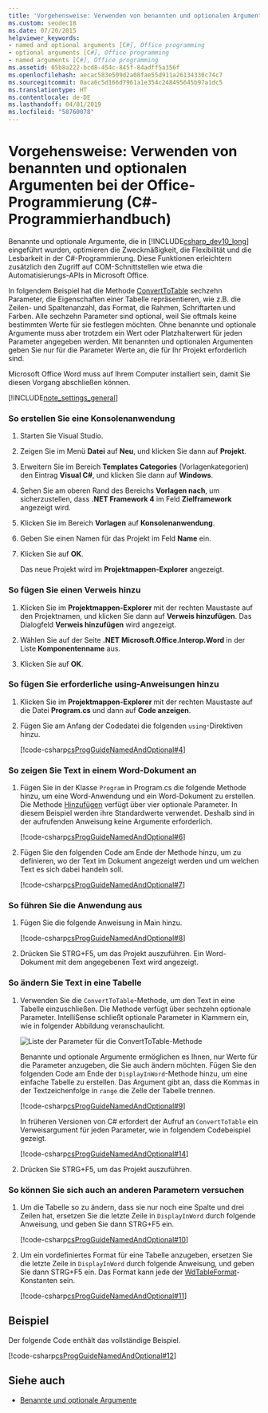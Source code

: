 ```yaml
---
title: 'Vorgehensweise: Verwenden von benannten und optionalen Argumenten bei der Office-Programmierung – C#-Programmierhandbuch'
ms.custom: seodec18
ms.date: 07/20/2015
helpviewer_keywords:
- named and optional arguments [C#], Office programming
- optional arguments [C#], Office programming
- named arguments [C#], Office programming
ms.assetid: 65b8a222-bcd8-454c-845f-84adff5a356f
ms.openlocfilehash: aecac583e509d2a08fae55d911a26134330c74c7
ms.sourcegitcommit: 0aca6c5d166d7961a1e354c248495645b97a1dc5
ms.translationtype: HT
ms.contentlocale: de-DE
ms.lasthandoff: 04/01/2019
ms.locfileid: "58760078"
---
```

# <a name="how-to-use-named-and-optional-arguments-in-office-programming-c-programming-guide"></a>Vorgehensweise: Verwenden von benannten und optionalen Argumenten bei der Office-Programmierung (C#-Programmierhandbuch)
Benannte und optionale Argumente, die in [!INCLUDE[csharp_dev10_long](~/includes/csharp-dev10-long-md.md)] eingeführt wurden, optimieren die Zweckmäßigkeit, die Flexibilität und die Lesbarkeit in der C#-Programmierung. Diese Funktionen erleichtern zusätzlich den Zugriff auf COM-Schnittstellen wie etwa die Automatisierungs-APIs in Microsoft Office.  
  
 In folgendem Beispiel hat die Methode [ConvertToTable](<xref:Microsoft.Office.Interop.Word.Range.ConvertToTable%2A>) sechzehn Parameter, die Eigenschaften einer Tabelle repräsentieren, wie z.B. die Zeilen- und Spaltenanzahl, das Format, die Rahmen, Schriftarten und Farben. Alle sechzehn Parameter sind optional, weil Sie oftmals keine bestimmten Werte für sie festlegen möchten. Ohne benannte und optionale Argumente muss aber trotzdem ein Wert oder Platzhalterwert für jeden Parameter angegeben werden. Mit benannten und optionalen Argumenten geben Sie nur für die Parameter Werte an, die für Ihr Projekt erforderlich sind.  
  
 Microsoft Office Word muss auf Ihrem Computer installiert sein, damit Sie diesen Vorgang abschließen können.  
  
[!INCLUDE[note_settings_general](~/includes/note-settings-general-md.md)]  
  
### <a name="to-create-a-new-console-application"></a>So erstellen Sie eine Konsolenanwendung  
  
1.  Starten Sie Visual Studio.  
  
2.  Zeigen Sie im Menü **Datei** auf **Neu**, und klicken Sie dann auf **Projekt**.  
  
3.  Erweitern Sie im Bereich **Templates Categories** (Vorlagenkategorien) den Eintrag **Visual C#**, und klicken Sie dann auf **Windows**.  
  
4.  Sehen Sie am oberen Rand des Bereichs **Vorlagen nach**, um sicherzustellen, dass **.NET Framework 4** im Feld **Zielframework** angezeigt wird.  
  
5.  Klicken Sie im Bereich **Vorlagen** auf **Konsolenanwendung**.  
  
6.  Geben Sie einen Namen für das Projekt im Feld **Name** ein.  
  
7.  Klicken Sie auf **OK**.  
  
     Das neue Projekt wird im **Projektmappen-Explorer** angezeigt.  
  
### <a name="to-add-a-reference"></a>So fügen Sie einen Verweis hinzu  
  
1.  Klicken Sie im **Projektmappen-Explorer** mit der rechten Maustaste auf den Projektnamen, und klicken Sie dann auf **Verweis hinzufügen**. Das Dialogfeld **Verweis hinzufügen** wird angezeigt.  
  
2.  Wählen Sie auf der Seite **.NET** **Microsoft.Office.Interop.Word** in der Liste **Komponentenname** aus.  
  
3.  Klicken Sie auf **OK**.  
  
### <a name="to-add-necessary-using-directives"></a>So fügen Sie erforderliche using-Anweisungen hinzu  
  
1.  Klicken Sie im **Projektmappen-Explorer** mit der rechten Maustaste auf die Datei **Program.cs** und dann auf **Code anzeigen**.  
  
2.  Fügen Sie am Anfang der Codedatei die folgenden `using`-Direktiven hinzu.  
  
     [!code-csharp[csProgGuideNamedAndOptional#4](~/samples/snippets/csharp/VS_Snippets_VBCSharp/csprogguidenamedandoptional/cs/wordprogram.cs#4)]  
  
### <a name="to-display-text-in-a-word-document"></a>So zeigen Sie Text in einem Word-Dokument an  
  
1.  Fügen Sie in der Klasse `Program` in Program.cs die folgende Methode hinzu, um eine Word-Anwendung und ein Word-Dokument zu erstellen. Die Methode [Hinzufügen](<xref:Microsoft.Office.Interop.Word.Documents.Add%2A>) verfügt über vier optionale Parameter. In diesem Beispiel werden ihre Standardwerte verwendet. Deshalb sind in der aufrufenden Anweisung keine Argumente erforderlich.  
  
     [!code-csharp[csProgGuideNamedAndOptional#6](~/samples/snippets/csharp/VS_Snippets_VBCSharp/csprogguidenamedandoptional/cs/wordprogram.cs#6)]  
  
2.  Fügen Sie den folgenden Code am Ende der Methode hinzu, um zu definieren, wo der Text im Dokument angezeigt werden und um welchen Text es sich dabei handeln soll.  
  
     [!code-csharp[csProgGuideNamedAndOptional#7](~/samples/snippets/csharp/VS_Snippets_VBCSharp/csprogguidenamedandoptional/cs/wordprogram.cs#7)]  
  
### <a name="to-run-the-application"></a>So führen Sie die Anwendung aus  
  
1.  Fügen Sie die folgende Anweisung in Main hinzu.  
  
     [!code-csharp[csProgGuideNamedAndOptional#8](~/samples/snippets/csharp/VS_Snippets_VBCSharp/csprogguidenamedandoptional/cs/wordprogram.cs#8)]  
  
2.  Drücken Sie STRG+F5, um das Projekt auszuführen. Ein Word-Dokument mit dem angegebenen Text wird angezeigt.  
  
### <a name="to-change-the-text-to-a-table"></a>So ändern Sie Text in eine Tabelle  
  
1.  Verwenden Sie die `ConvertToTable`-Methode, um den Text in eine Tabelle einzuschließen. Die Methode verfügt über sechzehn optionale Parameter. IntelliSense schließt optionale Parameter in Klammern ein, wie in folgender Abbildung veranschaulicht.  
  
     ![Liste der Parameter für die ConvertToTable-Methode](./media/how-to-use-named-and-optional-arguments-in-office-programming/convert-table-parameters.png)  
  
     Benannte und optionale Argumente ermöglichen es Ihnen, nur Werte für die Parameter anzugeben, die Sie auch ändern möchten. Fügen Sie den folgenden Code am Ende der `DisplayInWord`-Methode hinzu, um eine einfache Tabelle zu erstellen. Das Argument gibt an, dass die Kommas in der Textzeichenfolge in `range` die Zelle der Tabelle trennen.  
  
     [!code-csharp[csProgGuideNamedAndOptional#9](~/samples/snippets/csharp/VS_Snippets_VBCSharp/csprogguidenamedandoptional/cs/wordprogram.cs#9)]  
  
     In früheren Versionen von C# erfordert der Aufruf an `ConvertToTable` ein Verweisargument für jeden Parameter, wie in folgendem Codebeispiel gezeigt.  
  
     [!code-csharp[csProgGuideNamedAndOptional#14](~/samples/snippets/csharp/VS_Snippets_VBCSharp/csprogguidenamedandoptional/cs/wordprogram.cs#14)]  
  
2.  Drücken Sie STRG+F5, um das Projekt auszuführen.  
  
### <a name="to-experiment-with-other-parameters"></a>So können Sie sich auch an anderen Parametern versuchen  
  
1.  Um die Tabelle so zu ändern, dass sie nur noch eine Spalte und drei Zeilen hat, ersetzen Sie die letzte Zeile in `DisplayInWord` durch folgende Anweisung, und geben Sie dann STRG+F5 ein.  
  
     [!code-csharp[csProgGuideNamedAndOptional#10](~/samples/snippets/csharp/VS_Snippets_VBCSharp/csprogguidenamedandoptional/cs/wordprogram.cs#10)]  
  
2.  Um ein vordefiniertes Format für eine Tabelle anzugeben, ersetzen Sie die letzte Zeile in `DisplayInWord` durch folgende Anweisung, und geben Sie dann STRG+F5 ein. Das Format kann jede der [WdTableFormat](<xref:Microsoft.Office.Interop.Word.WdTableFormat>)-Konstanten sein.  
  
     [!code-csharp[csProgGuideNamedAndOptional#11](~/samples/snippets/csharp/VS_Snippets_VBCSharp/csprogguidenamedandoptional/cs/wordprogram.cs#11)]  
  
## <a name="example"></a>Beispiel  
 Der folgende Code enthält das vollständige Beispiel.  
  
 [!code-csharp[csProgGuideNamedAndOptional#12](~/samples/snippets/csharp/VS_Snippets_VBCSharp/csprogguidenamedandoptional/cs/wordprogram.cs#12)]  
  
## <a name="see-also"></a>Siehe auch

- [Benannte und optionale Argumente](../../../csharp/programming-guide/classes-and-structs/named-and-optional-arguments.md)
